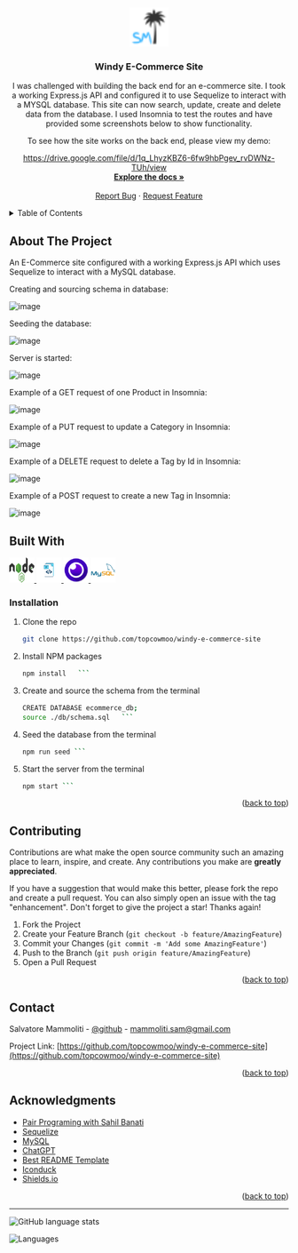 <a name="readme-top"></a>

<br />
<div align="center">
  <a href="https://github.com/topcowmoo/windy-e-commerce-site">
    <img src="./assets/images/SMfavicon-32x32.png" alt="Logo" width="70" height="70">
  </a>

<h3 align="center">Windy E-Commerce Site</h3>

  <p align="center">
   I was challenged with building the back end for an e-commerce site. I took a working Express.js API and configured it to use Sequelize to interact with a MYSQL database. This site can now search, update, create and delete data from the database. I used Insomnia to test the routes and have provided some screenshots below to show functionality.

To see how the site works on the back end, please view my demo:

https://drive.google.com/file/d/1q_LhyzKBZ6-6fw9hbPgev_rvDWNz-TUh/view
  <br />
    <a href="https://github.com/topcowmoo/windy-e-commerce-site"><strong>Explore the docs »</strong></a>
    <br />
    <br />
    <!-- <a href="https://pacific-basin-11264-4d339f96ea1b.herokuapp.com/">Link to Deployed app on Heroku</a>
    · -->
    <a href="https://github.com/topcowmoo/windy-e-commerce-site/issues">Report Bug</a>
    ·
    <a href="https://github.com/topcowmoo/windy-e-commerce-site/issues">Request Feature</a>

  </p>
</div>

<!-- TABLE OF CONTENTS -->

<details>
  <summary>Table of Contents</summary>
  <ol>
    <li>
      <a href="#about-the-project">About The Project</a>
      <ul>
        <li><a href="#built-with">Built With</a></li>
      </ul>
    </li>
        <li><a href="#installation">Installation</a></li>
      </ul>
    </li>
    <li><a href="#contributing">Contributing</a></li>
    <li><a href="#contact">Contact</a></li>
    <li><a href="#acknowledgments">Acknowledgments</a></li>
  </ol>
</details>

<!-- ABOUT THE PROJECT -->

## About The Project

An E-Commerce site configured with a working Express.js API which uses Sequelize to interact with a MySQL database.

Creating and sourcing schema in database:

![image](https://github.com/topcowmoo/windy-e-commerce-site/assets/149528212/abe0121d-89d5-4a8e-b145-9864c3b958cf)

Seeding the database:

![image](https://github.com/topcowmoo/windy-e-commerce-site/assets/149528212/cd88f48e-be69-42a3-ac93-c43c4ed5d858)

Server is started:

![image](https://github.com/topcowmoo/windy-e-commerce-site/assets/149528212/ce132cfb-6929-461f-bc2c-3188979e83d9)

Example of a GET request of one Product in Insomnia:

![image](https://github.com/topcowmoo/windy-e-commerce-site/assets/149528212/a9bf0575-9c40-4c40-9723-3116d62a9e06)

Example of a PUT request to update a Category in Insomnia:

![image](https://github.com/topcowmoo/windy-e-commerce-site/assets/149528212/b9c9542b-31ee-42b6-b8a1-3b32c83af094)

Example of a DELETE request to delete a Tag by Id in Insomnia:

![image](https://github.com/topcowmoo/windy-e-commerce-site/assets/149528212/f3fdd26d-914e-4bf5-9de7-7dbed13df622)

Example of a POST request to create a new Tag in Insomnia:

![image](https://github.com/topcowmoo/windy-e-commerce-site/assets/149528212/c2e26d6d-9cbf-429b-9edb-3c0684260906)

<!-- BUILT WITH -->

## Built With

<a href="HTML-url">
  <img src="./assets/images/nodejs.png" alt="Alt text" width="45" height="45">
  <img src="./assets/images/javascript.png" alt="Alt text" width="45" height="45">
  <img src="./assets/images/apps-insomnia.png" alt="Alt text" width="45" height="45">
  <img src="./assets/images/mysql-original-wordmark.png" alt="Alt text" width="45" height="45">
</a>

<!-- INSTALLATION -->

### Installation

1. Clone the repo
   ```sh
   git clone https://github.com/topcowmoo/windy-e-commerce-site
   ```
2. Install NPM packages
   ````sh
   npm install   ```
   ````
3. Create and source the schema from the terminal
   ````sh
   CREATE DATABASE ecommerce_db;
   source ./db/schema.sql   ```
   ````
4. Seed the database from the terminal
   ````sh
   npm run seed ```
   ````
5. Start the server from the terminal
   ````sh
   npm start ```
   ````

<p align="right">(<a href="#readme-top">back to top</a>)</p>

<!-- CONTRIBUTING -->

## Contributing

Contributions are what make the open source community such an amazing place to learn, inspire, and create. Any contributions you make are **greatly appreciated**.

If you have a suggestion that would make this better, please fork the repo and create a pull request. You can also simply open an issue with the tag "enhancement".
Don't forget to give the project a star! Thanks again!

1. Fork the Project
2. Create your Feature Branch (`git checkout -b feature/AmazingFeature`)
3. Commit your Changes (`git commit -m 'Add some AmazingFeature'`)
4. Push to the Branch (`git push origin feature/AmazingFeature`)
5. Open a Pull Request

<p align="right">(<a href="#readme-top">back to top</a>)</p>

<!-- CONTACT -->

## Contact

Salvatore Mammoliti - [@github](https://github.com/topcowmoo) - mammoliti.sam@gmail.com

Project Link: [https://github.com/topcowmoo/windy-e-commerce-site](https://github.com/topcowmoo/windy-e-commerce-site)

<p align="right">(<a href="#readme-top">back to top</a>)</p>

<!-- ACKNOWLEDGMENTS -->

## Acknowledgments

- [Pair Programing with Sahil Banati](https://github.com/sbanati)
- [Sequelize](https://sequelize.org/)
- [MySQL](https://www.mysql.com/)
- [ChatGPT](https://chat.openai.com/)
- [Best README Template](https://github.com/othneildrew/Best-README-Template)
- [Iconduck](https://iconduck.com/)
- [Shields.io](https://shields.io/)

<p align="right">(<a href="#readme-top">back to top</a>)</p>

---

![GitHub language stats](https://img.shields.io/github/languages/top/topcowmoo/windy-e-commerce-site)

![Languages](https://img.shields.io/github/languages/count/topcowmoo/windy-e-commerce-site)
